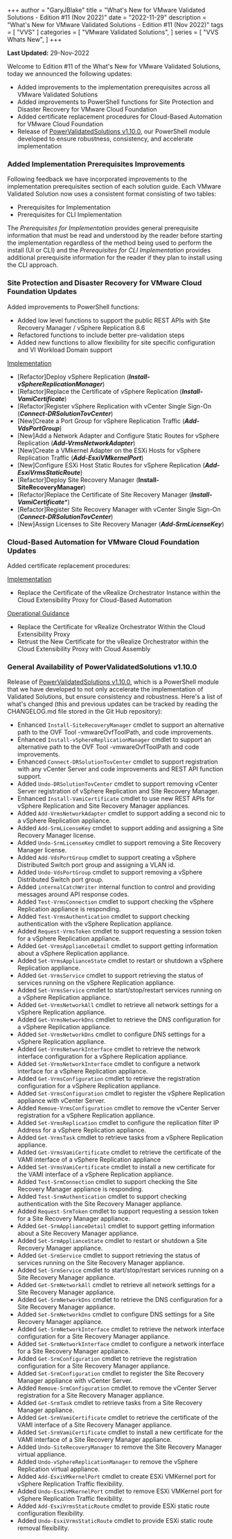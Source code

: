+++
author = "GaryJBlake"
title = "What's New for VMware Validated Solutions - Edition #11 (Nov 2022)"
date = "2022-11-29"
description = "What's New for VMware Validated Solutions - Edition #11 (Nov 2022)"
tags = [
    "VVS"
]
categories = [
    "VMware Validated Solutions",
]
series = [
    "VVS Whats New",
]
+++

**Last Updated:** 29-Nov-2022

Welcome to Edition #11 of the What's New for VMware Validated Solutions, today we announced the following updates:

* Added improvements to the implementation prerequisites across all VMware Validated Solutions
* Added improvements to PowerShell functions for Site Protection and Disaster Recovery for VMware Cloud Foundation
* Added certificate replacement procedures for Cloud-Based Automation for VMware Cloud Foundation
* Release of [PowerValidatedSolutions v1.10.0](https://www.powershellgallery.com/packages/PowerValidatedSolutions/1.10.0), our PowerShell module developed to ensure robustness, consistency, and accelerate implementation

### Added Implementation Prerequisites Improvements

Following feedback we have incorporated improvements to the implementation prerequisites section of each solution guide. Each VMware Validated Solution now uses a consistent format consisting of two tables:

* Prerequisites for Implementation
* Prerequisites for CLI Implementation

The *Prerequisites for Implementation* provides general prerequisite information that must be read and understood by the reader before starting the implementation regardless of the method being used to perform the install (UI or CLI) and the *Prerequisites for CLI Implementation* provides additional prerequisite information for the reader if they plan to install using the CLI approach.

### Site Protection and Disaster Recovery for VMware Cloud Foundation Updates

Added improvements to PowerShell functions:

* Added low level functions to support the public REST APIs with Site Recovery Manager / vSphere Replication 8.6
* Refactored functions to include better pre-validation steps
* Added new functions to allow flexibility for site specific configuration and VI Workload Domain support

[Implementation](https://core.vmware.com/implementation-site-protection-and-disaster-recovery)

* [Refactor]Deploy vSphere Replication (***Install-vSphereReplicationManager***)
* [Refactor]Replace the Certificate of vSphere Replication (***Install-VamiCertificate***)
* [Refactor]Register vSphere Replication with vCenter Single Sign-On (***Connect-DRSolutionTovCenter***)
* [New]Create a Port Group for vSphere Replication Traffic (***Add-VdsPortGroup***)
* [New]Add a Network Adapter and Configure Static Routes for vSphere Replication (***Add-VrmsNetworkAdapter***)
* [New]Create a VMkernel Adapter on the ESXi Hosts for vSphere Replication Traffic (***Add-EsxiVMkernelPort***)
* [New]Configure ESXi Host Static Routes for vSphere Replication (***Add-EsxiVrmsStaticRoute***)
* [Refactor]Deploy Site Recovery Manager (****Install-SiteRecoveryManager****)
* [Refactor]Replace the Certificate of Site Recovery Manager (***Install-VamiCertificate****)
* [Refactor]Register Site Recovery Manager with vCenter Single Sign-On (***Connect-DRSolutionTovCenter***)
* [New]Assign Licenses to Site Recovery Manager (***Add-SrmLicenseKey***)

### Cloud-Based Automation for VMware Cloud Foundation Updates

Added certificate replacement procedures:

[Implementation](https://core.vmware.com/implementation-cloud-based-automation)

* Replace the Certificate of the vRealize Orchestrator Instance within the Cloud Extensibility Proxy for Cloud-Based Automation

[Operational Guidance](https://core.vmware.com/operational-guidance-cloud-based-automation)

* Replace the Certificate for vRealize Orchestrator Within the Cloud Extensibility Proxy
* Retrust the New Certificate for the vRealize Orchestrator within the Cloud Extensibility Proxy with Cloud Assembly

### General Availability of PowerValidatedSolutions v1.10.0

Release of [PowerValidatedSolutions v1.10.0](https://www.powershellgallery.com/packages/PowerValidatedSolutions/1.10.0), which is a PowerShell module that we have developed to not only accelerate the implementation of Validated Solutions, but ensure consistency and robustness.  Here's a list of what's changed (this and previous updates can be tracked by reading the CHANGELOG.md file stored in the Git Hub repository):

* Enhanced `Install-SiteRecoveryManager` cmdlet to support an alternative path to the OVF Tool -vmwareOvfToolPath, and code improvements.
* Enhanced `Install-vSphereReplicationManager` cmdlet to support an alternative path to the OVF Tool -vmwareOvfToolPath and code improvements.
* Enhanced `Connect-DRSolutionTovCenter` cmdlet to support registration with any vCenter Server and code improvements and REST API function support.
* Added `Undo-DRSolutionTovCenter` cmdlet to support removing vCenter Server registration of vSphere Replication and Site Recovery Manager.
* Enhanced `Install-VamiCertificate` cmdlet to use new REST APIs for vSphere Replication and Site Recovery Manager appliances.
* Added `Add-VrmsNetworkAdapter` cmdlet to support adding a second nic to a vSphere Replication appliance.
* Added `Add-SrmLicenseKey` cmdlet to support adding and assigning a Site Recovery Manager license.
* Added `Undo-SrmLicenseKey` cmdlet to support removing a Site Recovery Manager license.
* Added `Add-VdsPortGroup` cmdlet to support creating a vSphere Distributed Switch port group and assigning a VLAN id.
* Added `Undo-VdsPortGroup` cmdlet to support removing a vSphere Distributed Switch port group.
* Added `internalCatchWriter` internal function to control and providing messages around API response codes.
* Added `Test-VrmsConnection` cmdlet to support checking the vSphere Replication appliance is responding.
* Added `Test-VrmsAuthentication` cmdlet to support checking authentication with the vSphere Replication appliance.
* Added `Request-VrmsToken` cmdlet to support requesting a session token for a vSphere Replication appliance.
* Added `Get-VrmsApplianceDetail` cmdlet to support getting information about a vSphere Replication appliance.
* Added `Set-VrmsApplianceState` cmdlet to restart or shutdown a vSphere Replication appliance.
* Added `Get-VrmsService` cmdlet to support retrieving the status of services running on the vSphere Replication appliance.
* Added `Set-VrmsService` cmdlet to start/stop/restart services running on a vSphere Replication appliance.
* Added `Get-VrmsNetworkAll` cmdlet to retrieve all network settings for a vSphere Replication appliance.
* Added `Get-VrmsNetworkDns` cmdlet to retrieve the DNS configuration for a vSphere Replication appliance.
* Added `Set-VrmsNetworkDns` cmdlet to configure DNS settings for a vSphere Replication appliance.
* Added `Get-VrmsNetworkInterface` cmdlet to retrieve the network interface configuration for a vSphere Replication appliance.
* Added `Set-VrmsNetworkInterface` cmdlet to configure a network interface for a vSphere Replication appliance.
* Added `Get-VrmsConfiguration` cmdlet to retrieve the registration configuration for a vSphere Replication appliance.
* Added `Set-VrmsConfiguration` cmdlet to register the vSphere Replication appliance with vCenter Server.
* Added `Remove-VrmsConfiguration` cmdlet to remove the vCenter Server registration for a vSphere Replication appliance.
* Added `Set-VrmsReplication` cmdlet to configure the replication filter IP Address for a vSphere Replication appliance.
* Added `Get-VrmsTask` cmdlet to retrieve tasks from a vSphere Replication appliance.
* Added `Get-VrmsVamiCertificate` cmdlet to retrieve the certificate of the VAMI interface of a vSphere Replication appliance
* Added `Set-VrmsVamiCertificate` cmdlet to install a new certificate for the VAMI interface of a vSphere Replication appliance.
* Added `Test-SrmConnection` cmdlet to support checking the Site Recovery Manager appliance is responding.
* Added `Test-SrmAuthentication` cmdlet to support checking authentication with the Site Recovery Manager appliance.
* Added `Request-SrmToken` cmdlet to support requesting a session token for a Site Recovery Manager appliance.
* Added `Get-SrmApplianceDetail` cmdlet to support getting information about a Site Recovery Manager appliance.
* Added `Set-SrmApplianceState` cmdlet to restart or shutdown a Site Recovery Manager appliance.
* Added `Get-SrmService` cmdlet to support retrieving the status of services running on the Site Recovery Manager appliance.
* Added `Set-SrmService` cmdlet to start/stop/restart services running on a Site Recovery Manager appliance.
* Added `Get-SrmNetworkAll` cmdlet to retrieve all network settings for a Site Recovery Manager appliance.
* Added `Get-SrmNetworkDns` cmdlet to retrieve the DNS configuration for a Site Recovery Manager appliance.
* Added `Set-SrmNetworkDns` cmdlet to configure DNS settings for a Site Recovery Manager appliance.
* Added `Get-SrmNetworkInterface` cmdlet to retrieve the network interface configuration for a Site Recovery Manager appliance.
* Added `Set-SrmNetworkInterface` cmdlet to configure a network interface for a Site Recovery Manager appliance.
* Added `Get-SrmConfiguration` cmdlet to retrieve the registration configuration for a Site Recovery Manager appliance.
* Added `Set-SrmConfiguration` cmdlet to register the Site Recovery Manager appliance with vCenter Server.
* Added `Remove-SrmConfiguration` cmdlet to remove the vCenter Server registration for a Site Recovery Manager appliance.
* Added `Get-SrmTask` cmdlet to retrieve tasks from a Site Recovery Manager appliance.
* Added `Get-SrmVamiCertificate` cmdlet to retrieve the certificate of the VAMI interface of a Site Recovery Manager appliance.
* Added `Set-SrmVamiCertificate` cmdlet to install a new certificate for the VAMI interface of a Site Recovery Manager appliance.
* Added `Undo-SiteRecoveryManager` to remove the Site Recovery Manager virtual appliance.
* Added `Undo-vSphereReplicationManager` to remove the vSphere Replication virtual appliance.
* Added `Add-EsxiVMkernelPort` cmdlet to create ESXi VMKernel port for vSphere Replication Traffic flexibility.
* Added `Undo-EsxiVMkernelPort` cmdlet to remove ESXi VMKernel port for vSphere Replication Traffic flexibility.
* Added `Add-EsxiVrmsStaticRoute` cmdlet to provide ESXi static route configuration flexibility.
* Added `Undo-EsxiVrmsStaticRoute` cmdlet to provide ESXi static route removal flexibility.
